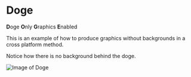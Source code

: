 # Doge
**D**oge
**O**nly 
**G**raphics 
**E**nabled

This is an example of how to produce graphics without backgrounds in a cross platform method.

Notice how there is no background behind the doge.

![Image of Doge](https://raw.githubusercontent.com/lukewoodsmu/Doge/master/rsc/DogePic.png)

